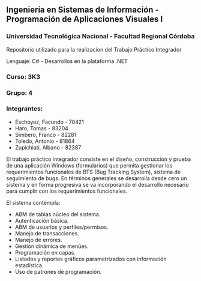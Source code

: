 ## Ingeniería en Sistemas de Información - Programación de Aplicaciones Visuales I

### Universidad Tecnológica Nacional - Facultad Regional Córdoba

Repositorio utilizado para la realizacion del Trabajo Práctico Integrador

Lenguaje: C# - Desarrollos en la plataforma .NET

### Curso: 3K3

### Grupo: 4

### Integrantes:

- Eschoyez, Facundo - 70421
- Haro, Tomas - 83204
- Simbero, Franco - 82281
- Toledo, Antonio - 81864
- Zupichiati, Albano - 82387


El trabajo práctico integrador consiste en el diseño, construcción y prueba de una aplicación Windows (formularios) que permita gestionar los requerimientos funcionales de BTS (Bug Tracking System), sistema de seguimiento de bugs. En términos generales se desarrolla desde cero un sistema y en forma progresiva se va incorporando el desarrollo necesario para cumplir con los requerimientos funcionales.

El sistema contempla:
  - ABM de tablas núcleo del sistema.
  - Autenticación básica.
  - ABM de usuarios y perfiles/permisos.
  - Manejo de transacciones.
  - Manejo de errores.
  - Gestión dinámica de menúes.
  - Programación en capas.
  - Listados y reportes gráficos parametrizados con información estadística.
  - Uso de patrones de programación.
